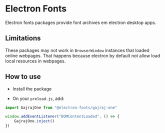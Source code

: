 # Electron Fonts

Electron fonts packages provide font archives em electron desktop apps.

## Limitations

These packages may not work in `BrowserWindow` instances that loaded online webpages. That happens because electron by default not allow load local resources in webpages.

## How to use

* Install the package

* On your `preload.js`, add:

```ts
import GajrajOne from "@electron-fonts/gajraj-one"

window.addEventListener("DOMContentLoaded", () => {
    GajrajOne.inject()
})
```